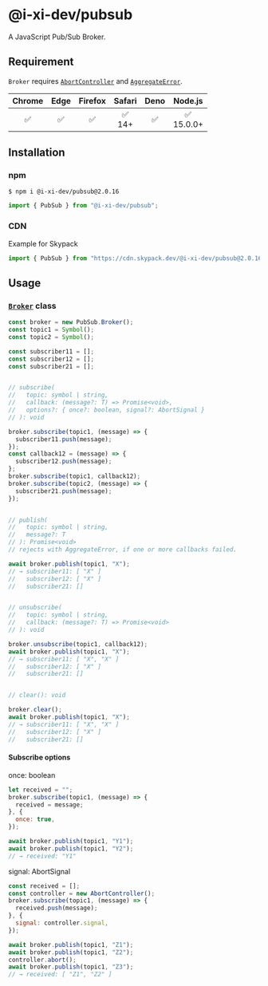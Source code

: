 # @i-xi-dev/pubsub

A JavaScript Pub/Sub Broker.


## Requirement

`Broker` requires [`AbortController`](https://developer.mozilla.org/en-US/docs/Web/API/AbortController) and [`AggregateError`](https://developer.mozilla.org/en-US/docs/Web/JavaScript/Reference/Global_Objects/AggregateError).

| Chrome | Edge | Firefox | Safari | Deno | Node.js |
| :---: | :---: | :---: | :---: | :---: | :---: |
| ✅ | ✅ | ✅ | ✅<br />14+ | ✅ | ✅<br />15.0.0+ |


## Installation

### npm

```console
$ npm i @i-xi-dev/pubsub@2.0.16
```

```javascript
import { PubSub } from "@i-xi-dev/pubsub";
```

### CDN

Example for Skypack
```javascript
import { PubSub } from "https://cdn.skypack.dev/@i-xi-dev/pubsub@2.0.16";
```


## Usage

### [`Broker`](https://doc.deno.land/https://raw.githubusercontent.com/i-xi-dev/pubsub.es/2.0.16/mod.ts/~/PubSub.Broker) class

```javascript
const broker = new PubSub.Broker();
const topic1 = Symbol();
const topic2 = Symbol();

const subscriber11 = [];
const subscriber12 = [];
const subscriber21 = [];


// subscribe(
//   topic: symbol | string,
//   callback: (message?: T) => Promise<void>,
//   options?: { once?: boolean, signal?: AbortSignal }
// ): void

broker.subscribe(topic1, (message) => {
  subscriber11.push(message);
});
const callback12 = (message) => {
  subscriber12.push(message);
};
broker.subscribe(topic1, callback12);
broker.subscribe(topic2, (message) => {
  subscriber21.push(message);
});


// publish(
//   topic: symbol | string,
//   message?: T
// ): Promise<void>
// rejects with AggregateError, if one or more callbacks failed.

await broker.publish(topic1, "X");
// → subscriber11: [ "X" ]
//   subscriber12: [ "X" ]
//   subscriber21: []


// unsubscribe(
//   topic: symbol | string,
//   callback: (message?: T) => Promise<void>
// ): void

broker.unsubscribe(topic1, callback12);
await broker.publish(topic1, "X");
// → subscriber11: [ "X", "X" ]
//   subscriber12: [ "X" ]
//   subscriber21: []


// clear(): void

broker.clear();
await broker.publish(topic1, "X");
// → subscriber11: [ "X", "X" ]
//   subscriber12: [ "X" ]
//   subscriber21: []

```

#### Subscribe options

once: boolean
```javascript
let received = "";
broker.subscribe(topic1, (message) => {
  received = message;
}, {
  once: true,
});

await broker.publish(topic1, "Y1");
await broker.publish(topic1, "Y2");
// → received: "Y1"
```

signal: AbortSignal
```javascript
const received = [];
const controller = new AbortController();
broker.subscribe(topic1, (message) => {
  received.push(message);
}, {
  signal: controller.signal,
});

await broker.publish(topic1, "Z1");
await broker.publish(topic1, "Z2");
controller.abort();
await broker.publish(topic1, "Z3");
// → received: [ "Z1", "Z2" ]
```
